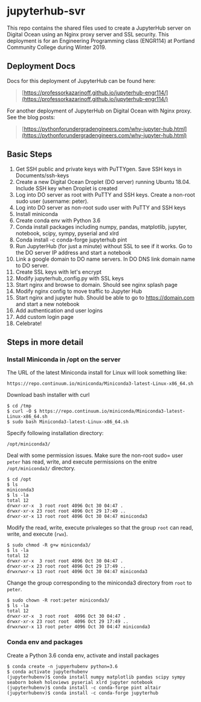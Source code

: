 # jupyterhub-svr

This repo contains the shared files used to create a JupyterHub server on Digital Ocean using an Nginx proxy server and SSL security. This deployment is for an Engineering Programming class (ENGR114) at Portland Community College during Winter 2019.

## Deployment Docs

Docs for this deployment of JupyterHub can be found here:

 > [https://professorkazarinoff.github.io/jupyterhub-engr114/](https://professorkazarinoff.github.io/jupyterhub-engr114/)

For another deployment of JupyterHub on Digital Ocean with Nginx proxy. See the blog posts:

> [https://pythonforundergradengineers.com/why-jupyter-hub.html](https://pythonforundergradengineers.com/why-jupyter-hub.html)

## Basic Steps

1. Get SSH public and private keys with PuTTYgen. Save SSH keys in Documents/ssh-keys
2. Create a new Digital Ocean Droplet (DO server) running Ubuntu 18.04. Include SSH key when Droplet is created
3. Log into DO server as root with PuTTY and SSH keys. Create a non-root sudo user (username: peter).
4. Log into DO server as non-root sudo user with PuTTY and SSH keys
5. Install miniconda
6. Create conda env with Python 3.6
7. Conda install packages including numpy, pandas, matplotlib, jupyter, notebook, scipy, sympy, pyserial and xlrd
8. Conda install -c conda-forge jupyterhub pint
9. Run JupyterHub (for just a minute) without SSL to see if it works. Go to the DO server IP address and start a notebook
10. Link a google domain to DO name servers. In DO DNS link domain name to DO server.
11. Create SSL keys with let's encrypt
12. Modify jupyterhub_config.py with SSL keys
13. Start nginx and browse to domain. Should see nginx splash page
14. Modify nginx config to move traffic to Jupyter Hub
15. Start nginx and jupyter hub. Should be able to go to https://domain.com and start a new notebook
16. Add authentication and user logins
17. Add custom login page
18. Celebrate!

## Steps in more detail

### Install Miniconda in /opt on the server

The URL of the latest Miniconda install for Linux will look something like:

```text
https://repo.continuum.io/miniconda/Miniconda3-latest-Linux-x86_64.sh
```

Download bash installer with curl

```text
$ cd /tmp
$ curl -O $ https://repo.continuum.io/miniconda/Miniconda3-latest-Linux-x86_64.sh
$ sudo bash Miniconda3-latest-Linux-x86_64.sh
```

Specify following installation directory:

```text
/opt/miniconda3/
```

Deal with some permission issues. Make sure the non-root sudo= user ```peter``` has read, write, and execute permissions on the enitre ```/opt/miniconda3/``` directory.

```text
$ cd /opt
$ ls
miniconda3
$ ls -la
total 12
drwxr-xr-x  3 root root 4096 Oct 30 04:47 .
drwxr-xr-x 23 root root 4096 Oct 29 17:49 ..
drwxr-xr-x 13 root root 4096 Oct 30 04:47 miniconda3
```

Modify the read, write, execute privaleges so that the group ```root``` can read, write, and execute (```rwx```).

```text
$ sudo chmod -R g+w miniconda3/
$ ls -la
total 12
drwxr-xr-x  3 root root 4096 Oct 30 04:47 .
drwxr-xr-x 23 root root 4096 Oct 29 17:49 ..
drwxrwxr-x 13 root root 4096 Oct 30 04:47 miniconda3
```

Change the group corresponding to the miniconda3 directory from ```root``` to ```peter```.

```text
$ sudo chown -R root:peter miniconda3/
$ ls -la
total 12
drwxr-xr-x  3 root root  4096 Oct 30 04:47 .
drwxr-xr-x 23 root root  4096 Oct 29 17:49 ..
drwxrwxr-x 13 root peter 4096 Oct 30 04:47 miniconda3
```

### Conda env and packages

Create a Python 3.6 conda env, activate and install packages

```text
$ conda create -n jupyerhubenv python=3.6
$ conda activate jupyterhubenv
(jupyterhubenv)$ conda install numpy matplotlib pandas scipy sympy seaborn bokeh holoviews pyserial xlrd jupyter notebook 
(jupyterhubenv)$ conda install -c conda-forge pint altair
(jupyterhubenv)$ conda install -c conda-forge jupyterhub
```


